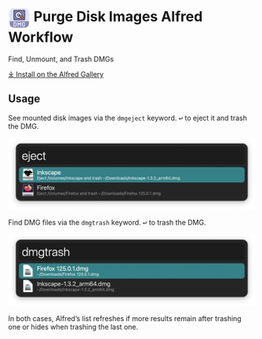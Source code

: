 # <img src='Workflow/icon.png' width='45' align='center' alt='icon'> Purge Disk Images Alfred Workflow

Find, Unmount, and Trash DMGs

[⤓ Install on the Alfred Gallery](https://alfred.app/workflows/alfredapp/purge-disk-images)

## Usage

See mounted disk images via the `dmgeject` keyword. <kbd>↩&#xFE0E;</kbd> to eject it and trash the DMG.

![Showing mounted images](Workflow/images/about/dmgeject.png)

Find DMG files via the `dmgtrash` keyword. <kbd>↩&#xFE0E;</kbd> to trash the DMG.

![Showing DMGs](Workflow/images/about/dmgtrash.png)

In both cases, Alfred’s list refreshes if more results remain after trashing one or hides when trashing the last one.
